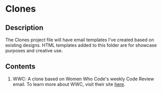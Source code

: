 # Clones

## Description
The Clones project file will have email templates I've created based on existing designs. HTML templates added to this folder are for showcase purposes and creative use.

## Contents
1. WWC: A clone based on Women Who Code's weekly Code Review email. To learn more about WWC, visit their site [here](https://www.womenwhocode.com). 
